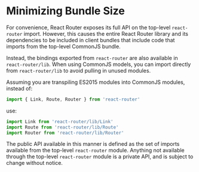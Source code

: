 # Minimizing Bundle Size

For convenience, React Router exposes its full API on the top-level `react-router` import. However, this causes the entire React Router library and its dependencies to be included in client bundles that include code that imports from the top-level CommonJS bundle.

Instead, the bindings exported from `react-router` are also available in `react-router/lib`. When using CommonJS models, you can import directly from `react-router/lib` to avoid pulling in unused modules.

Assuming you are transpiling ES2015 modules into CommonJS modules, instead of:

```js
import { Link, Route, Router } from 'react-router'
```

use:

```js
import Link from 'react-router/lib/Link'
import Route from 'react-router/lib/Route'
import Router from 'react-router/lib/Router'
```

The public API available in this manner is defined as the set of imports available from the top-level `react-router` module. Anything not available through the top-level `react-router` module is a private API, and is subject to change without notice.
